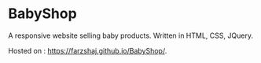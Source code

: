 # BabyShop

A responsive website selling baby products. Written in HTML, CSS, JQuery. 

Hosted on : https://farzshaj.github.io/BabyShop/.
